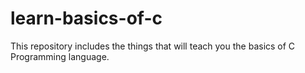 # learn-basics-of-c
This repository includes the things that will teach you the basics of C Programming language.

